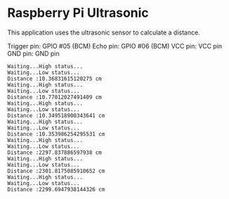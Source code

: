 # Raspberry Pi Ultrasonic

This application uses the ultrasonic sensor to calculate a distance.

Trigger pin: GPIO #05 (BCM)
Echo pin: GPIO #06 (BCM)
VCC pin: VCC pin 
GND pin: GND pin


	Waiting...High status...
	Waiting...Low status...
	Distance :10.36831615120275 cm
	Waiting...High status...
	Waiting...Low status...
	Distance :10.77012027491409 cm
	Waiting...High status...
	Waiting...Low status...
	Distance :10.349518900343641 cm
	Waiting...High status...
	Waiting...Low status...
	Distance :10.353986254295531 cm
	Waiting...High status...
	Waiting...Low status...
	Distance :2297.837886597938 cm
	Waiting...High status...
	Waiting...Low status...
	Distance :2301.8175085910652 cm
	Waiting...High status...
	Waiting...Low status...
	Distance :2299.6947938144326 cm
